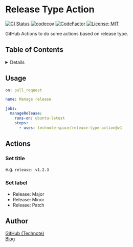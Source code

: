 # Release Type Action

[![CI Status](https://github.com/technote-space/release-type-action/workflows/CI/badge.svg)](https://github.com/technote-space/release-type-action/actions)
[![codecov](https://codecov.io/gh/technote-space/release-type-action/branch/master/graph/badge.svg)](https://codecov.io/gh/technote-space/release-type-action)
[![CodeFactor](https://www.codefactor.io/repository/github/technote-space/release-type-action/badge)](https://www.codefactor.io/repository/github/technote-space/release-type-action)
[![License: MIT](https://img.shields.io/badge/License-MIT-blue.svg)](https://github.com/technote-space/release-type-action/blob/master/LICENSE)

GitHub Actions to do some actions based on release type.

## Table of Contents

<!-- START doctoc generated TOC please keep comment here to allow auto update -->
<!-- DON'T EDIT THIS SECTION, INSTEAD RE-RUN doctoc TO UPDATE -->
<details>
<summary>Details</summary>

- [Usage](#usage)
- [Actions](#actions)
  - [Set title](#set-title)
  - [Set label](#set-label)
- [Author](#author)

</details>
<!-- END doctoc generated TOC please keep comment here to allow auto update -->

## Usage
```yaml
on: pull_request

name: Manage release

jobs:
  manageRelease:
    runs-on: ubuntu-latest
    steps:
      - uses: technote-space/release-type-action@v1
```

## Actions
### Set title
e.g. `release: v1.2.3`

### Set label
- Release: Major
- Release: Minor
- Release: Patch

## Author
[GitHub (Technote)](https://github.com/technote-space)  
[Blog](https://technote.space)
